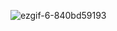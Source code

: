  ![ezgif-6-840bd59193](https://github.com/user-attachments/assets/f77fcec1-f267-47ba-b97c-64cc654eba5e)
